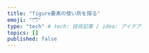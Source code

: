```yaml
---
title: "figure要素の使い所を探る"
emoji: "🗂"
type: "tech" # tech: 技術記事 / idea: アイデア
topics: []
published: false
---
```

